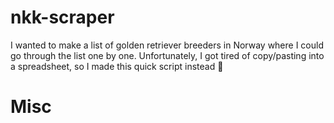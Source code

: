 # nkk-scraper
I wanted to make a list of golden retriever breeders in Norway where I could go through the list one by one. Unfortunately, I got tired of copy/pasting into a spreadsheet, so I made this quick script instead 🐶

# Misc
